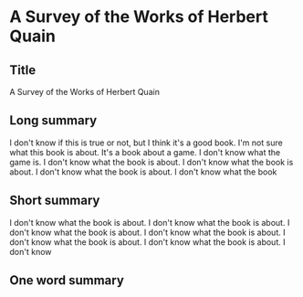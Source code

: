 # A Survey of the Works of Herbert Quain

## Title
A Survey of the Works of Herbert Quain

## Long summary
I don't know if this is true or not, but I think it's a good book.  I'm not sure what this book is about. It's a book about a game. I don't know what the game is. I don't know what the book is about. I don't know what the book is about. I don't know what the book is about. I don't know what the book

## Short summary
I don't know what the book is about. I don't know what the book is about. I don't know what the book is about. I don't know what the book is about. I don't know what the book is about. I don't know what the book is about. I don't know

## One word summary

